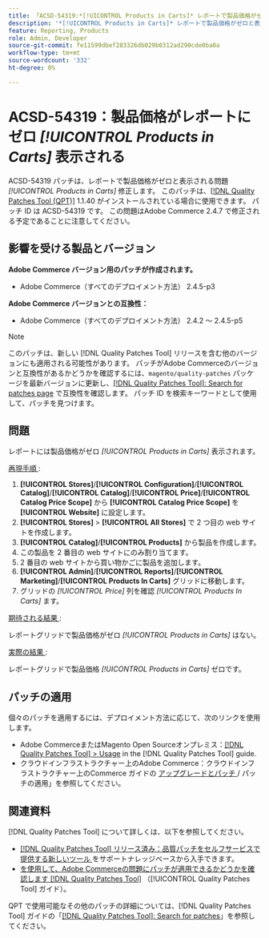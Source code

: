 ```yaml
---
title: 「ACSD-54319:*[!UICONTROL Products in Carts]* レポートで製品価格がゼロと表示される」
description: '*[!UICONTROL Products in Carts]* レポートで製品価格がゼロと表示されるAdobe Commerceの問題を修正するには、ACSD-54319 パッチを適用してください'
feature: Reporting, Products
role: Admin, Developer
source-git-commit: fe11599dbef283326db029b0312ad290cde0ba0a
workflow-type: tm+mt
source-wordcount: '332'
ht-degree: 0%

---
```


# ACSD-54319：製品価格がレポートにゼロ *[!UICONTROL Products in Carts]* 表示される

ACSD-54319 パッチは、レポートで製品価格がゼロと表示される問題 *[!UICONTROL Products in Carts]* 修正します。 このパッチは、[[!DNL Quality Patches Tool (QPT)]](https://experienceleague.adobe.com/en/docs/commerce-knowledge-base/kb/announcements/commerce-announcements/magento-quality-patches-released-new-tool-to-self-serve-quality-patches) 1.1.40 がインストールされている場合に使用できます。 パッチ ID は ACSD-54319 です。 この問題はAdobe Commerce 2.4.7 で修正される予定であることに注意してください。

## 影響を受ける製品とバージョン

**Adobe Commerce バージョン用のパッチが作成されます。**

* Adobe Commerce（すべてのデプロイメント方法） 2.4.5-p3

**Adobe Commerce バージョンとの互換性：**

* Adobe Commerce（すべてのデプロイメント方法） 2.4.2 ～ 2.4.5-p5

>[!NOTE]
>
>このパッチは、新しい [!DNL Quality Patches Tool] リリースを含む他のバージョンにも適用される可能性があります。 パッチがAdobe Commerceのバージョンと互換性があるかどうかを確認するには、`magento/quality-patches` パッケージを最新バージョンに更新し、[[!DNL Quality Patches Tool]: Search for patches page](https://experienceleague.adobe.com/tools/commerce-quality-patches/index.html) で互換性を確認します。 パッチ ID を検索キーワードとして使用して、パッチを見つけます。

## 問題

レポートには製品価格がゼロ *[!UICONTROL Products in Carts]* 表示されます。

<u> 再現手順 </u>:

1. **[!UICONTROL Stores]**/**[!UICONTROL Configuration]**/**[!UICONTROL Catalog]**/**[!UICONTROL Catalog]**/**[!UICONTROL Price]**/**[!UICONTROL Catalog Price Scope]** から **[!UICONTROL Catalog Price Scope]** を **[!UICONTROL Website]** に設定します。
1. **[!UICONTROL Stores]** > **[!UICONTROL All Stores]** で 2 つ目の web サイトを作成します。
1. **[!UICONTROL Catalog]**/**[!UICONTROL Products]** から製品を作成します。
1. この製品を 2 番目の web サイトにのみ割り当てます。
1. 2 番目の web サイトから買い物かごに製品を追加します。
1. **[!UICONTROL Admin]**/**[!UICONTROL Reports]**/**[!UICONTROL Marketing]**/**[!UICONTROL Products In Carts]** グリッドに移動します。
1. グリッドの *[!UICONTROL Price]* 列を確認 *[!UICONTROL Products In Carts]* ます。

<u> 期待される結果 </u>:

レポートグリッドで製品価格がゼロ *[!UICONTROL Products in Carts]* はない。

<u> 実際の結果 </u>:

レポートグリッドで製品価格 *[!UICONTROL Products in Carts]* ゼロです。

## パッチの適用

個々のパッチを適用するには、デプロイメント方法に応じて、次のリンクを使用します。

* Adobe CommerceまたはMagento Open Sourceオンプレミス：[[!DNL Quality Patches Tool] > Usage](/help/tools/quality-patches-tool/usage.md) in the [!DNL Quality Patches Tool] guide.
* クラウドインフラストラクチャー上のAdobe Commerce：クラウドインフラストラクチャー上のCommerce ガイドの [ アップグレードとパッチ ](https://experienceleague.adobe.com/docs/commerce-cloud-service/user-guide/develop/upgrade/apply-patches.html)/ パッチの適用」を参照してください。

## 関連資料

[!DNL Quality Patches Tool] について詳しくは、以下を参照してください。

* [[!DNL Quality Patches Tool]  リリース済み：品質パッチをセルフサービスで提供する新しいツール ](https://experienceleague.adobe.com/en/docs/commerce-knowledge-base/kb/announcements/commerce-announcements/magento-quality-patches-released-new-tool-to-self-serve-quality-patches) をサポートナレッジベースから入手できます。
* [ を使用して、Adobe Commerceの問題にパッチが適用できるかどうかを確認します  [!DNL Quality Patches Tool]](/help/tools/quality-patches-tool/patches-available-in-qpt/check-patch-for-magento-issue-with-magento-quality-patches.md) （[!UICONTROL Quality Patches Tool] ガイド）。


QPT で使用可能なその他のパッチの詳細については、[!DNL Quality Patches Tool] ガイドの「[[!DNL Quality Patches Tool]: Search for patches](https://experienceleague.adobe.com/tools/commerce-quality-patches/index.html)」を参照してください。
